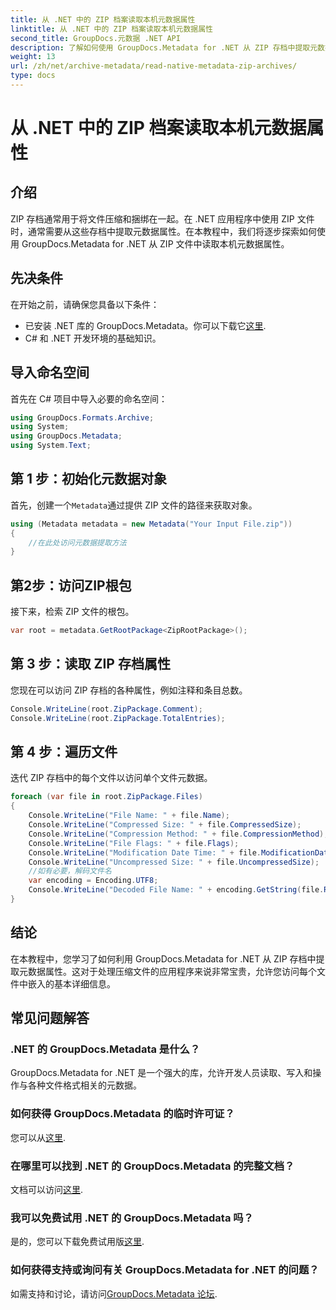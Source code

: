 ```yaml
---
title: 从 .NET 中的 ZIP 档案读取本机元数据属性
linktitle: 从 .NET 中的 ZIP 档案读取本机元数据属性
second_title: GroupDocs.元数据 .NET API
description: 了解如何使用 GroupDocs.Metadata for .NET 从 ZIP 存档中提取元数据。探索读取本机属性的分步说明。
weight: 13
url: /zh/net/archive-metadata/read-native-metadata-zip-archives/
type: docs
---
```

# 从 .NET 中的 ZIP 档案读取本机元数据属性

## 介绍
ZIP 存档通常用于将文件压缩和捆绑在一起。在 .NET 应用程序中使用 ZIP 文件时，通常需要从这些存档中提取元数据属性。在本教程中，我们将逐步探索如何使用 GroupDocs.Metadata for .NET 从 ZIP 文件中读取本机元数据属性。
## 先决条件
在开始之前，请确保您具备以下条件：
- 已安装 .NET 库的 GroupDocs.Metadata。你可以下载它[这里](https://releases.groupdocs.com/metadata/net/).
- C# 和 .NET 开发环境的基础知识。

## 导入命名空间
首先在 C# 项目中导入必要的命名空间：
```csharp
using GroupDocs.Formats.Archive;
using System;
using GroupDocs.Metadata;
using System.Text;
```
## 第 1 步：初始化元数据对象
首先，创建一个`Metadata`通过提供 ZIP 文件的路径来获取对象。
```csharp
using (Metadata metadata = new Metadata("Your Input File.zip"))
{
    //在此处访问元数据提取方法
}
```
## 第2步：访问ZIP根包
接下来，检索 ZIP 文件的根包。
```csharp
var root = metadata.GetRootPackage<ZipRootPackage>();
```
## 第 3 步：读取 ZIP 存档属性
您现在可以访问 ZIP 存档的各种属性，例如注释和条目总数。
```csharp
Console.WriteLine(root.ZipPackage.Comment);
Console.WriteLine(root.ZipPackage.TotalEntries);
```
## 第 4 步：遍历文件
迭代 ZIP 存档中的每个文件以访问单个文件元数据。
```csharp
foreach (var file in root.ZipPackage.Files)
{
    Console.WriteLine("File Name: " + file.Name);
    Console.WriteLine("Compressed Size: " + file.CompressedSize);
    Console.WriteLine("Compression Method: " + file.CompressionMethod);
    Console.WriteLine("File Flags: " + file.Flags);
    Console.WriteLine("Modification Date Time: " + file.ModificationDateTime);
    Console.WriteLine("Uncompressed Size: " + file.UncompressedSize);
    //如有必要，解码文件名
    var encoding = Encoding.UTF8;
    Console.WriteLine("Decoded File Name: " + encoding.GetString(file.RawName));
}
```

## 结论
在本教程中，您学习了如何利用 GroupDocs.Metadata for .NET 从 ZIP 存档中提取元数据属性。这对于处理压缩文件的应用程序来说非常宝贵，允许您访问每个文件中嵌入的基本详细信息。

## 常见问题解答
### .NET 的 GroupDocs.Metadata 是什么？
GroupDocs.Metadata for .NET 是一个强大的库，允许开发人员读取、写入和操作与各种文件格式相关的元数据。
### 如何获得 GroupDocs.Metadata 的临时许可证？
您可以从[这里](https://purchase.groupdocs.com/temporary-license/).
### 在哪里可以找到 .NET 的 GroupDocs.Metadata 的完整文档？
文档可以访问[这里](https://tutorials.groupdocs.com/metadata/net/).
### 我可以免费试用 .NET 的 GroupDocs.Metadata 吗？
是的，您可以下载免费试用版[这里](https://releases.groupdocs.com/).
### 如何获得支持或询问有关 GroupDocs.Metadata for .NET 的问题？
如需支持和讨论，请访问[GroupDocs.Metadata 论坛](https://forum.groupdocs.com/c/metadata/14).